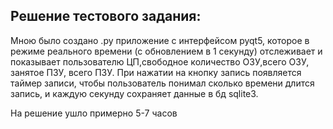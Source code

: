## **Решение тестового задания:**

Мною было создано .py приложение с интерфейсом pyqt5, которое в режиме реального времени (с обновлением в 1 секунду) отслеживает и показывает пользователю ЦП,свободное количество ОЗУ,всего ОЗУ, занятое ПЗУ, всего ПЗУ.
При нажатии на кнопку запись появляется таймер записи, чтобы пользователь понимал сколько времени длится запись, и каждую секунду сохраняет данные в бд sqlite3.

На решение ушло примерно 5-7 часов 


